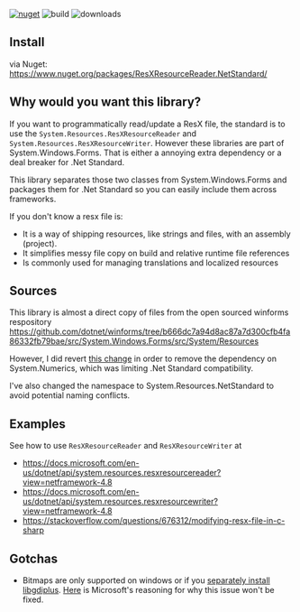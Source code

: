 [![nuget](https://img.shields.io/nuget/v/ResXResourceReader.NetStandard)](https://www.nuget.org/packages/ResXResourceReader.NetStandard/)
![build](https://github.com/farlee2121/ResXResourceReader.NetStandard/workflows/Build/badge.svg)
![downloads](https://img.shields.io/nuget/dt/ResXResourceReader.NetStandard)

Install
-------
via Nuget: https://www.nuget.org/packages/ResXResourceReader.NetStandard/

Why would you want this library?
--------------------------------
If you want to programmatically read/update a ResX file, the standard is to use the `System.Resources.ResXResourceReader` and `System.Resources.ResXResourceWriter`. However these libraries are part of System.Windows.Forms. That is either a annoying extra dependency or a deal breaker for .Net Standard.

This library separates those two classes from System.Windows.Forms and packages them for .Net Standard so you can easily include them across
frameworks.

If you don't know a resx file is:
 - It is a way of shipping resources, like strings and files, with an assembly (project).
 -  It simplifies messy file copy on build and relative runtime file references
 - Is commonly used for managing translations and localized resources

Sources
-------
This library is almost a direct copy of files from the open sourced winforms respository  
https://github.com/dotnet/winforms/tree/b666dc7a94d8ac87a7d300cfb4fa86332fb79bae/src/System.Windows.Forms/src/System/Resources

However, I did revert [this change](https://github.com/dotnet/winforms/commit/f9f414d72a4d00da3f709ec3b76521d2859e6d49) in order to remove the dependency on System.Numerics, which was limiting .Net Standard compatibility.

I've also changed the namespace to System.Resources.NetStandard to avoid potential naming conflicts.  

Examples
--------
See how to use `ResXResourceReader` and `ResXResourceWriter` at
- https://docs.microsoft.com/en-us/dotnet/api/system.resources.resxresourcereader?view=netframework-4.8
- https://docs.microsoft.com/en-us/dotnet/api/system.resources.resxresourcewriter?view=netframework-4.8
- https://stackoverflow.com/questions/676312/modifying-resx-file-in-c-sharp


Gotchas
-------

- Bitmaps are only supported on windows or if you [separately install libgdiplus](https://www.ryadel.com/en/asp-net-core-linux-unable-to-load-dll-libgdiplus-gdiplus-dll-gdi-fix/). [Here](https://docs.microsoft.com/en-us/dotnet/core/compatibility/core-libraries/6.0/system-drawing-common-windows-only#reason-for-change) is Microsoft's reasoning for why this issue won't be fixed.
